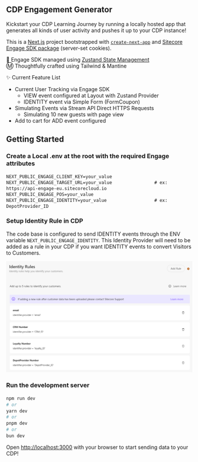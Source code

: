 ## CDP Engagement Generator
Kickstart your CDP Learning Journey by running a locally hosted app that generates all kinds of user activity and pushes it up to your CDP instance!

This is a [Next.js](https://nextjs.org) project bootstrapped with [`create-next-app`](https://nextjs.org/docs/app/api-reference/cli/create-next-app) and [Sitecore Engage SDK package](https://doc.sitecore.com/cdp/en/developers/api/integrate-engage-sdk-nextjs-server-side.html) (server-set cookies).

🐻 Engage SDK managed using [Zustand State Management](https://github.com/pmndrs/zustand) <br>
Ⓜ️ Thoughtfully crafted using Tailwind &amp; Mantine

✨ Current Feature List
- Current User Tracking via Engage SDK
    - VIEW event configured at Layout with Zustand Provider
    - IDENTITY event via Simple Form (FormCoupon)
- Simulating Events via Stream API Direct HTTPS Requests
    - Simulating 10 new guests with page view
- Add to cart for ADD event configured

## Getting Started

### Create a Local .env at the root with the required Engage attributes
```.env
NEXT_PUBLIC_ENGAGE_CLIENT_KEY=your_value
NEXT_PUBLIC_ENGAGE_TARGET_URL=your_value                # ex: https://api-engage-eu.sitecorecloud.io
NEXT_PUBLIC_ENGAGE_POS=your_value
NEXT_PUBLIC_ENGAGE_IDENTITY=your_value                  # ex: DepotProvider_ID
```

### Setup Identity Rule in CDP
The code base is configured to send IDENTITY events through the ENV variable `NEXT_PUBLIC_ENGAGE_IDENTITY`. This Identity Provider will need to be added as a rule in your CDP if you want IDENTITY events to convert Visitors to Customers.

![CDP Identity Rules > Add Rule](docs/cdp_identity-rules.png)

### Run the development server

```bash
npm run dev
# or
yarn dev
# or
pnpm dev
# or
bun dev
```

Open [http://localhost:3000](http://localhost:3000) with your browser to start sending data to your CDP!

